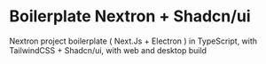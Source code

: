 # Boilerplate Nextron + Shadcn/ui
Nextron project boilerplate ( Next.Js + Electron ) in TypeScript, with TailwindCSS + Shadcn/ui, with web and desktop build